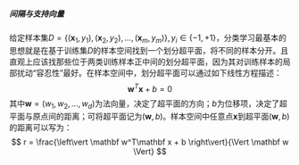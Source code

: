 ##### 间隔与支持向量

给定样本集$D=\{(\mathbf x_1, y_1),(\mathbf x_2, y_2),\dots,(\mathbf x_m,y_m)\}, y_i\in\{-1,+1\}$，分类学习最基本的思想就是在基于训练集$D$的样本空间找到一个划分超平面，将不同的样本分开。且直观上应该找那些位于两类训练样本正中间的划分超平面，因为其对训练样本的局部扰动“容忍性”最好。在样本空间中，划分超平面可以通过如下线性方程描述：
$$
\mathbf w^T\mathbf x + b = 0
$$
其中$\mathbf w=(w_1,w_2,\dots,w_d)$为法向量，决定了超平面的方向；$b$为位移项，决定了超平面与原点间的距离；可将超平面记为$(\mathbf w,b)$。样本空间中任意点$\mathbf x$到超平面$(\mathbf w,b)$的距离可以写为：
$$
r = \frac{\left\vert \mathbf w^T\mathbf x + b \right\vert}{\Vert \mathbf w \Vert}
$$
